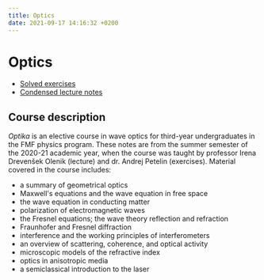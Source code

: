 ```yaml
---
title: Optics
date: 2021-09-17 14:16:32 +0200
---
```


# Optics

- [Solved exercises](optika-exercises.pdf)
- [Condensed lecture notes](optika-equation-sheet.pdf)

## Course description

*Optika* is an elective course in wave optics for third-year undergraduates in the FMF physics program. These notes are from the summer semester of the 2020-21 academic year, when the course was taught by professor Irena Drevenšek Olenik (lecture) and dr. Andrej Petelin (exercises). Material covered in the course includes:

- a summary of geometrical optics
- Maxwell's equations and the wave equation in free space
- the wave equation in conducting matter
- polarization of electromagnetic waves
- the Fresnel equations; the wave theory reflection and refraction
- Fraunhofer and Fresnel diffraction
- interference and the working principles of interferometers
- an overview of scattering, coherence, and optical activity
- microscopic models of the refractive index
- optics in anisotropic media
- a semiclassical introduction to the laser
